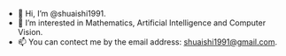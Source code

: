 - 👋 Hi, I’m @shuaishi1991.
- 👀 I’m interested in Mathematics, Artificial Intelligence and Computer Vision.
- 📫 You can contect me by the email address: shuaishi1991@gmail.com.

<!---
shuaishi1991/shuaishi1991 is a ✨ special ✨ repository because its `README.md` (this file) appears on your GitHub profile.
You can click the Preview link to take a look at your changes.
--->
